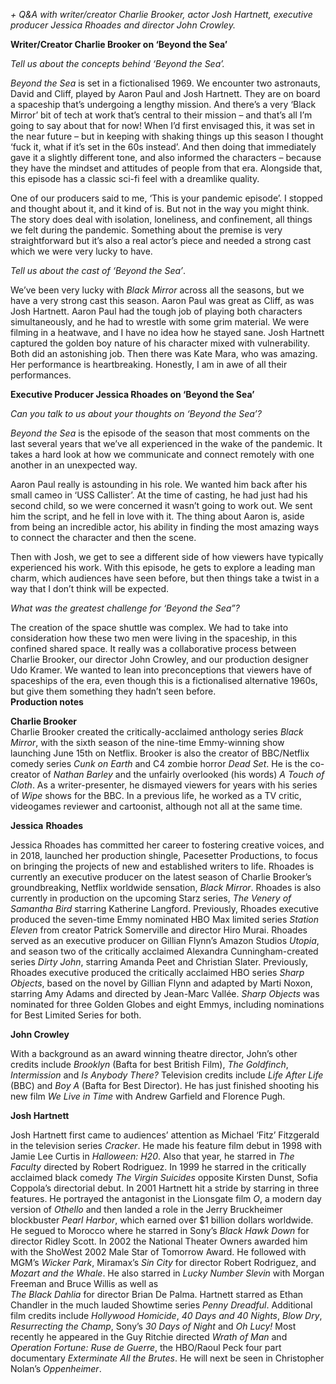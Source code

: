
_+ Q&A with writer/creator Charlie Brooker, actor Josh Hartnett, executive producer Jessica Rhoades and director John Crowley._

**Writer/Creator Charlie Brooker on ‘Beyond the Sea’**

_Tell us about the concepts behind ‘Beyond the Sea’._

_Beyond the Sea_ is set in a fictionalised 1969. We encounter two astronauts, David and Cliff, played by Aaron Paul and Josh Hartnett. They are on board a spaceship that’s undergoing a lengthy mission. And there’s a very ‘Black Mirror’ bit of tech at work that’s central to their mission – and that’s all I’m going to say about that for now! When I’d first envisaged this, it was set in the near future – but in keeping with shaking things up this season I thought ‘fuck it, what if it’s set in the 60s instead’.  And then doing that immediately gave it a slightly different tone, and also informed the characters – because they have the mindset and attitudes of people from that era. Alongside that, this episode has a classic sci-fi feel with a dreamlike quality.

One of our producers said to me, ‘This is your pandemic episode’. I stopped and thought about it, and it kind of is. But not in the way you might think. The story does deal with isolation, loneliness, and confinement, all things we felt during the pandemic. Something about the premise is very straightforward but it’s also a real actor’s piece and needed a strong cast which we were very lucky to have.

_Tell us about the cast of ‘Beyond the Sea’_.

We’ve been very lucky with _Black Mirror_ across all the seasons, but we have a very strong cast this season. Aaron Paul was great as Cliff, as was Josh Hartnett. Aaron Paul had the tough job of playing both characters simultaneously, and he had to wrestle with some grim material. We were filming in a heatwave, and I have no idea how he stayed sane. Josh Hartnett captured the golden boy nature of his character mixed with vulnerability. Both did an astonishing job. Then there was Kate Mara, who was amazing. Her performance is heartbreaking. Honestly, I am in awe of all their performances.

**Executive Producer Jessica Rhoades on ‘Beyond the Sea’**

_Can you talk to us about your thoughts on ‘Beyond the Sea’?_

_Beyond the Sea_ is the episode of the season that most comments on the last several years that we’ve all experienced in the wake of the pandemic. It takes a hard look at how we communicate and connect remotely with one another in an unexpected way.

Aaron Paul really is astounding in his role. We wanted him back after his small cameo in ‘USS Callister’. At the time of casting, he had just had his second child, so we were concerned it wasn’t going to work out. We sent him the script, and he fell in love with it. The thing about Aaron is, aside from being an incredible actor, his ability in finding the most amazing ways to connect the character and then the scene.

Then with Josh, we get to see a different side of how viewers have typically experienced his work. With this episode, he gets to explore a leading man charm, which audiences have seen before, but then things take a twist in a way that I don’t think will be expected.

_What was the greatest challenge for ‘Beyond the Sea”?_

The creation of the space shuttle was complex. We had to take into consideration how these two men were living in the spaceship, in this confined shared space.  It really was a collaborative process between Charlie Brooker, our director John Crowley, and our production designer Udo Kramer. We wanted to lean into preconceptions that viewers have of spaceships of the era, even though this is a fictionalised alternative 1960s, but give them something they hadn’t seen before.  
**Production notes**

**Charlie Brooker**  
Charlie Brooker created the critically-acclaimed anthology series _Black Mirror_, with the sixth season of the nine-time Emmy-winning show launching June 15th on Netflix. Brooker is also the creator of BBC/Netflix comedy series _Cunk_ _on Earth_ and C4 zombie horror _Dead_ _Set_. He is the co-creator of _Nathan_ _Barley_ and the unfairly overlooked (his words) _A Touch of Cloth_. As a writer-presenter, he dismayed viewers for years with his series of _Wipe_ shows for the BBC. In a previous life, he worked as a TV critic, videogames reviewer and cartoonist, although not all at the same time.

**Jessica**  **Rhoades**

Jessica Rhoades has committed her career to fostering creative voices, and in 2018, launched her production shingle, Pacesetter Productions, to focus on bringing the projects of new and established writers to life. Rhoades is currently an executive producer on the latest season of Charlie Brooker’s groundbreaking, Netflix worldwide sensation, _Black_ _Mirror_. Rhoades is also currently in production on the upcoming Starz series, _The Venery of Samantha_ _Bird_ starring Katherine Langford. Previously, Rhoades executive produced the seven-time Emmy nominated HBO Max limited series _Station_ _Eleven_ from creator Patrick Somerville and director Hiro Murai. Rhoades served as an executive producer on Gillian Flynn’s Amazon Studios _Utopia_, and season two of the critically acclaimed Alexandra Cunningham-created series _Dirty_ _John_, starring Amanda Peet and Christian Slater. Previously, Rhoades executive produced the critically acclaimed HBO series _Sharp_ _Objects_, based on the novel by Gillian Flynn and adapted by Marti Noxon, starring Amy Adams and directed by Jean-Marc Vallée. _Sharp_ _Objects_ was nominated for three Golden Globes and eight Emmys, including nominations for Best Limited Series for both.

**John Crowley**

With a background as an award winning theatre director, John’s other credits include _Brooklyn_ (Bafta for best British Film), _The Goldfinch_, _Intermission_ and _Is_ _Anybody_ _There?_ Television credits include _Life After Life_ (BBC) and _Boy A_ (Bafta for Best Director). He has just finished shooting his new film _We Live in Time_ with Andrew Garfield and Florence Pugh.

**Josh Hartnett**

Josh Hartnett first came to audiences’ attention as Michael ‘Fitz’ Fitzgerald in the television series _Cracker_. He made his feature film debut in 1998 with Jamie Lee Curtis in _Halloween: H20_. Also that year, he starred in _The Faculty_ directed by Robert Rodriguez. In 1999 he starred in the critically acclaimed black comedy _The Virgin Suicides_ opposite Kirsten Dunst, Sofia Coppola’s directorial debut. In 2001 Hartnett hit a stride by starring in three features. He portrayed the antagonist in the Lionsgate film _O_, a modern day version of _Othello_ and then landed a role in the Jerry Bruckheimer blockbuster _Pearl Harbor_, which earned over $1 billion dollars worldwide. He segued to Morocco where he starred in Sony’s _Black Hawk Down_ for director Ridley Scott. In 2002 the National Theater Owners awarded him with the ShoWest 2002 Male Star of Tomorrow Award. He followed with MGM’s _Wicker_ _Park_, Miramax’s _Sin City_ for director Robert Rodriguez, and _Mozart and the Whale_. He also starred in _Lucky Number Slevin_ with Morgan Freeman and Bruce Willis as well as  
_The Black Dahlia_ for director Brian De Palma. Hartnett starred as Ethan Chandler in the much lauded Showtime series _Penny_ _Dreadful_. Additional film credits include _Hollywood Homicide_, _40 Days and 40 Nights_, _Blow Dry_, _Resurrecting the Champ_, Sony’s _30 Days of Night_ and _Oh Lucy!_ Most recently he appeared in the Guy Ritchie directed _Wrath of Man_ and _Operation Fortune: Ruse de Guerre_, the HBO/Raoul Peck four part documentary _Exterminate All the Brutes_. He will next be seen in Christopher Nolan’s _Oppenheimer_.
<!--stackedit_data:
eyJoaXN0b3J5IjpbMzUyMTI3ODE5XX0=
-->
